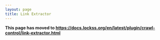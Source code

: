 ```yaml
---
layout: page
title: Link Extractor
---
```


**This page has moved to <https://docs.lockss.org/en/latest/plugin/crawl-control/link-extractor.html>**
